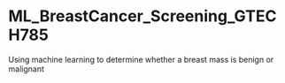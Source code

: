 # ML_BreastCancer_Screening_GTECH785
Using machine learning to determine whether a breast mass is benign or malignant 
